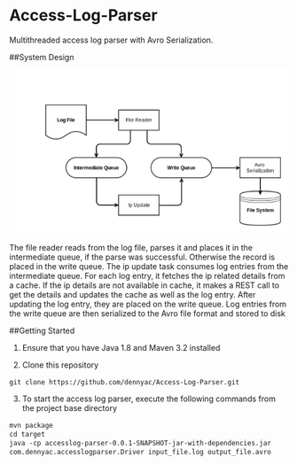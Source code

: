 Access-Log-Parser
=================

Multithreaded access log parser with Avro Serialization.

##System Design

![alt tag](img/system_design.jpg "System Design")

The file reader reads from the log file, parses it and places it in the intermediate queue, if the parse was successful. Otherwise the record is placed in the write queue.
The ip update task consumes log entries from the intermediate queue. For each log entry, it fetches the ip related details from a cache.
If the ip details are not available in cache, it makes a REST call to get the details and updates the cache as well as the log entry.
After updating the log entry, they are placed on the write queue. Log entries from the write queue are then serialized to the Avro file format and stored to disk



##Getting Started

1. Ensure that you have Java 1.8 and Maven 3.2 installed

2. Clone this repository

```
git clone https://github.com/dennyac/Access-Log-Parser.git
```

3. To start the access log parser, execute the following commands from the project base directory

  ```shell
  mvn package
  cd target
  java -cp accesslog-parser-0.0.1-SNAPSHOT-jar-with-dependencies.jar com.dennyac.accesslogparser.Driver input_file.log output_file.avro
  ```
